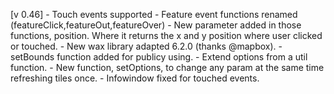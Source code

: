   [v 0.46]
    - Touch events supported
    - Feature event functions renamed (featureClick,featureOut,featureOver)
    - New parameter added in those functions, position. Where it returns the x and y position where user clicked or touched.
    - New wax library adapted 6.2.0 (thanks @mapbox).
    - setBounds function added for publicy using.
    - Extend options from a util function.
    - New function, setOptions, to change any param at the same time refreshing tiles once.
    - Infowindow fixed for touched events.